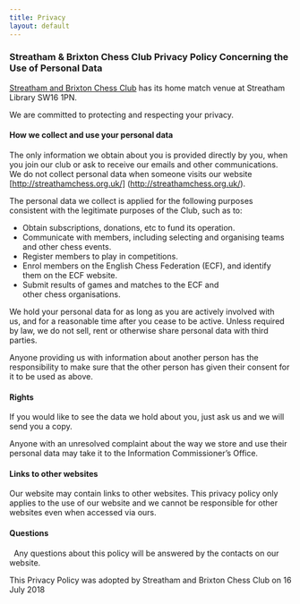 ```yaml
---
title: Privacy
layout: default
---
```


### Streatham & Brixton Chess Club Privacy Policy Concerning the Use of Personal Data

[Streatham and Brixton Chess Club](http://streathamchess.org.uk/) has its home match venue at Streatham Library SW16 1PN. 

We are committed to protecting and respecting your privacy.

#### How we collect and use your personal data 

The only information we obtain about you is provided directly by you, when you join our club or ask to receive our emails and other communications. We do not collect personal data when someone visits our  website [http://streathamchess.org.uk/] (http://streathamchess.org.uk/).

The personal data we collect is applied for the following purposes consistent with the legitimate purposes of the Club, such as to:

- Obtain subscriptions, donations, etc to fund its operation. 
- Communicate with members, including selecting and organising teams and other chess events.
- Register members to play in competitions.
- Enrol members on the English Chess Federation (ECF), and identify them on the ECF website.
- Submit results of games and matches to the ECF and other chess organisations.

We hold your personal data for as long as you are actively involved with us, and for a reasonable time after you cease to be active. Unless required by law, we do not sell, rent or otherwise share personal data with third parties.

Anyone providing us with information about another person has the responsibility to make sure that the other person has given their consent for it to be used as above.

#### Rights

If you would like to see the data we hold about you, just ask us and we will send you a copy.

Anyone with an unresolved complaint about the way we store and use their personal data may take it to the Information Commissioner’s Office. 

#### Links to other websites

Our website may contain links to other websites. This privacy policy only applies to the use of our website and we cannot be responsible for other websites even when accessed via ours.

#### Questions
 
Any questions about this policy will be answered by the contacts on our website.

This Privacy Policy was adopted by Streatham and Brixton Chess Club on 16 July 2018

